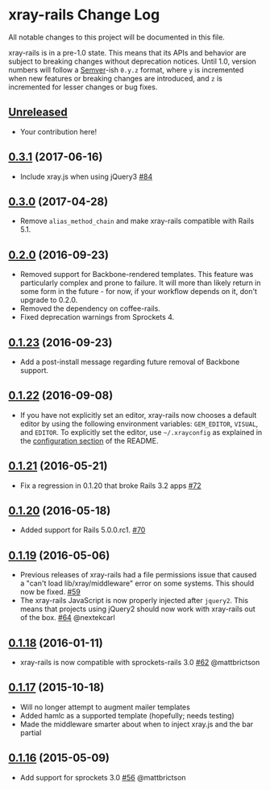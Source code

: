 # xray-rails Change Log

All notable changes to this project will be documented in this file.

xray-rails is in a pre-1.0 state. This means that its APIs and behavior are
subject to breaking changes without deprecation notices. Until 1.0, version
numbers will follow a [Semver][]-ish `0.y.z` format, where `y` is incremented
when new features or breaking changes are introduced, and `z` is incremented for
lesser changes or bug fixes.

## [Unreleased][]

* Your contribution here!

## [0.3.1][] (2017-06-16)

* Include xray.js when using jQuery3
  [#84](https://github.com/brentd/xray-rails/pull/84)

## [0.3.0][] (2017-04-28)

* Remove `alias_method_chain` and make xray-rails compatible with Rails 5.1.

## [0.2.0][] (2016-09-23)

* Removed support for Backbone-rendered templates. This feature was particularly
  complex and prone to failure. It will more than likely return in some form in
  the future - for now, if your workflow depends on it, don't upgrade to 0.2.0.
* Removed the dependency on coffee-rails.
* Fixed deprecation warnings from Sprockets 4.

## [0.1.23][] (2016-09-23)

* Add a post-install message regarding future removal of Backbone support.

## [0.1.22][] (2016-09-08)

* If you have not explicitly set an editor, xray-rails now chooses a default
  editor by using the following environment variables: `GEM_EDITOR`, `VISUAL`,
  and `EDITOR`. To explicitly set the editor, use `~/.xrayconfig` as explained
  in the [configuration section](https://github.com/brentd/xray-rails#configuration)
  of the README.

## [0.1.21][] (2016-05-21)

* Fix a regression in 0.1.20 that broke Rails 3.2 apps
  [#72](https://github.com/brentd/xray-rails/pull/72)

## [0.1.20][] (2016-05-18)

* Added support for Rails 5.0.0.rc1.
  [#70](https://github.com/brentd/xray-rails/pull/70)

## [0.1.19][] (2016-05-06)

* Previous releases of xray-rails had a file permissions issue that caused a
  "can't load lib/xray/middleware" error on some systems. This should now be
  fixed. [#59](https://github.com/brentd/xray-rails/pull/59)
* The xray-rails JavaScript is now properly injected after `jquery2`. This means
  that projects using jQuery2 should now work with xray-rails out of the box.
  [#64](https://github.com/brentd/xray-rails/pull/64) @nextekcarl

## [0.1.18][] (2016-01-11)

* xray-rails is now compatible with sprockets-rails 3.0
  [#62](https://github.com/brentd/xray-rails/pull/62) @mattbrictson

## [0.1.17][] (2015-10-18)

* Will no longer attempt to augment mailer templates
* Added hamlc as a supported template (hopefully; needs testing)
* Made the middleware smarter about when to inject xray.js and the bar partial

## [0.1.16][] (2015-05-09)

* Add support for sprockets 3.0
  [#56](https://github.com/brentd/xray-rails/pull/56) @mattbrictson


[Semver]: http://semver.org
[Unreleased]: https://github.com/brentd/xray-rails/compare/v0.3.1...HEAD
[0.3.1]: https://github.com/brentd/xray-rails/compare/v0.3.0...v0.3.1
[0.3.0]: https://github.com/brentd/xray-rails/compare/v0.2.0...v0.3.0
[0.2.0]: https://github.com/brentd/xray-rails/compare/v0.1.23...v0.2.0
[0.1.23]: https://github.com/brentd/xray-rails/compare/v0.1.22...v0.1.23
[0.1.22]: https://github.com/brentd/xray-rails/compare/v0.1.21...v0.1.22
[0.1.21]: https://github.com/brentd/xray-rails/compare/v0.1.20...v0.1.21
[0.1.20]: https://github.com/brentd/xray-rails/compare/v0.1.19...v0.1.20
[0.1.19]: https://github.com/brentd/xray-rails/compare/v0.1.18...v0.1.19
[0.1.18]: https://github.com/brentd/xray-rails/compare/v0.1.17...v0.1.18
[0.1.17]: https://github.com/brentd/xray-rails/compare/v0.1.16...v0.1.17
[0.1.16]: https://github.com/brentd/xray-rails/compare/v0.1.15...v0.1.16
